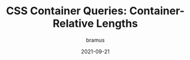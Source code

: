 ---
author: bramus
date: 2021-09-21
publisher: bramusblog
tags:
  - css
  - container-queries
target_url: https://www.bram.us/2021/09/21/css-container-queries-container-relative-lengths/
title: "CSS Container Queries: Container-Relative Lengths"
---